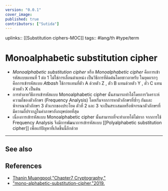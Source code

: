 ```yaml
---
version: "0.0.1"
cover_image:
published: true
contributors: ["Sutida"]
---
```

uplinks:: [[Substitution ciphers-MOC]]
tags:: #lang/th #type/term 

# Monoalphabetic substitution cipher
- *Monoalphabetic substitution cipher* หรือ *Monoalphabetic cipher* คือการเข้ารหัสเเบบเเทนที่ 1 ต่อ 1 ไม่ใช่การเลื่อนตำแหน่ง เป็นวิธีการที่คิดค้นโดยชาวอาหรับ ในยุคเเรกๆ คือการเข้ารหัสเเบบ *Atbash* ใช้การเเทนที่ตัว A ด้วยตัว Z , ตัว B แทนด้วยตัว Y , ตัว C แทนด้วยตัว X เป็นต้น 
- การทำลายวิธีการเข้ารหัสแบบ Monoalphabetic cipher นั้นสามารถทำได้โดยการวิเคราะห์ความถี่ของตัวอักษร (Frequency Analysis) โดยเริ่มจากการหาตัวอักษรที่ซ้ำๆ กันและพิจารณาตัวอักษร 3 ตัวเเรกของประโยค ตัวที่ 2 และ 3 จะเป็นสระเสมอหรือพิจารณาตัวอักษรที่มีความถี่ปรากฏในคำภาษาอังกฤษบ่อยที่สุด 
- เนื่องการเข้ารหัสเเบบ Monoalphabetic cipher นั้นสามารถที่จะทำลายได้ไม่ยาก จากการใช้ Frequency Analysis  จึงมีการพัฒนาการเข้ารหัสเเบบ [[Polyalphabetic substitution cipher]] เพื่อเเก้ปัญหาที่เกิดขึ้นนี้อีกด้วย

---
## See also
## References
- [Thanin Muangpool,"Chapter7 Cryptography,"](http://pws.npru.ac.th/signal/data/files/Chapter7_Cryptography.pdf)
- ["mono-alphabetic-substitution-cipher,"2019.](https://www.101computing.net/mono-alphabetic-substitution-cipher/)
